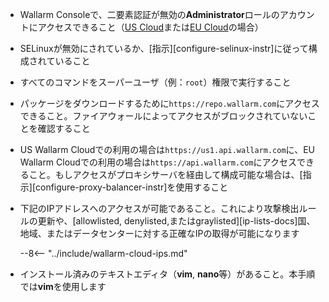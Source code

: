 * Wallarm Consoleで、二要素認証が無効の**Administrator**ロールのアカウントにアクセスできること（[US Cloud](https://us1.my.wallarm.com/)または[EU Cloud](https://my.wallarm.com/)の場合）
* SELinuxが無効にされているか、[指示][configure-selinux-instr]に従って構成されていること
* すべてのコマンドをスーパーユーザ（例：`root`）権限で実行すること
* パッケージをダウンロードするために`https://repo.wallarm.com`にアクセスできること。ファイアウォールによってアクセスがブロックされていないことを確認すること
* US Wallarm Cloudでの利用の場合は`https://us1.api.wallarm.com`に、EU Wallarm Cloudでの利用の場合は`https://api.wallarm.com`にアクセスできること。もしアクセスがプロキシサーバを経由して構成可能な場合は、[指示][configure-proxy-balancer-instr]を使用すること
* 下記のIPアドレスへのアクセスが可能であること。これにより攻撃検出ルールの更新や、[allowlisted, denylisted,またはgraylisted][ip-lists-docs]国、地域、またはデータセンターに対する正確なIPの取得が可能になります

    --8<-- "../include/wallarm-cloud-ips.md"
* インストール済みのテキストエディタ（**vim**, **nano**等）があること。本手順では**vim**を使用します